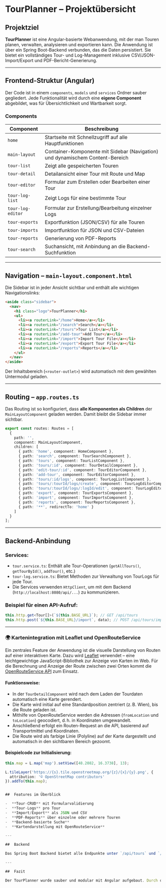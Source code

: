 #  TourPlanner – Projektübersicht

##  Projektziel

**TourPlanner** ist eine Angular-basierte Webanwendung, mit der man Touren planen, verwalten, analysieren und exportieren kann. Die Anwendung ist über ein Spring Boot-Backend verbunden, das die Daten persistiert. Sie bietet ein vollständiges Tour- und Log-Management inklusive CSV/JSON-Import/Export und PDF-Bericht-Generierung.

---

## Frontend-Struktur (Angular)

Der Code ist in einem `components`, `models` und `services` Ordner sauber gegliedert. Jede Funktionalität wird durch eine **eigene Component** abgebildet, was für Übersichtlichkeit und Wartbarkeit sorgt.

### Components

| Component                | Beschreibung                                                                 |
|--------------------------|------------------------------------------------------------------------------|
| `home`                   | Startseite mit Schnellzugriff auf alle Hauptfunktionen                       |
| `main-layout`            | Container-Komponente mit Sidebar (Navigation) und dynamischem Content-Bereich |
| `tour-list`              | Zeigt alle gespeicherten Touren                                              |
| `tour-detail`            | Detailansicht einer Tour mit Route und Map                                   |
| `tour-editor`            | Formular zum Erstellen oder Bearbeiten einer Tour                            |
| `tour-log-list`          | Zeigt Logs für eine bestimmte Tour                                           |
| `tour-log-editor`        | Formular zur Erstellung/Bearbeitung einzelner Logs                           |
| `tour-exports`           | Exportfunktion (JSON/CSV) für alle Touren                                    |
| `tour-imports`           | Importfunktion für JSON und CSV-Dateien                                      |
| `tour-reports`           | Generierung von PDF-Reports                                                  |
| `tour-search`            | Suchansicht, mit Anbindung an die Backend-Suchfunktion                       |

---

## Navigation – `main-layout.component.html`

Die Sidebar ist in jeder Ansicht sichtbar und enthält alle wichtigen Navigationslinks:

```html
<aside class="sidebar">
  <nav>
    <h1 class="logo">TourPlanner</h1>
    <ul>
      <li><a routerLink="/home">Home</a></li>
      <li><a routerLink="/search">Search</a></li>
      <li><a routerLink="/tours">Tour List</a></li>
      <li><a routerLink="/add-tour">Add Tour</a></li>
      <li><a routerLink="/import">Import Tour File</a></li>
      <li><a routerLink="/export">Export Tour File</a></li>
      <li><a routerLink="/reports">Reports</a></li>
    </ul>
  </nav>
</aside>
```

Der Inhaltsbereich (`<router-outlet>`) wird automatisch mit dem gewählten Untermodul geladen.

---

## Routing – `app.routes.ts`

Das Routing ist so konfiguriert, dass **alle Komponenten als Children** der `MainLayoutComponent` geladen werden. Damit bleibt die Sidebar immer sichtbar.

```ts
export const routes: Routes = [
  {
    path: '',
    component: MainLayoutComponent,
    children: [
      { path: 'home', component: HomeComponent },
      { path: 'search', component: TourSearchComponent },
      { path: 'tours', component: TourListComponent },
      { path: 'tours/:id', component: TourDetailComponent },
      { path: 'edit-tour/:id', component: TourEditorComponent },
      { path: 'add-tour', component: TourEditorComponent },
      { path: 'tours/:id/logs', component: TourLogListComponent },
      { path: 'tours/:tourId/logs/create', component: TourLogEditorComponent },
      { path: 'tours/:tourId/logs/:logId/edit', component: TourLogEditorComponent },
      { path: 'export', component: TourExportsComponent },
      { path: 'import', component: TourImportsComponent },
      { path: 'reports', component: TourReportsComponent },
      { path: '**', redirectTo: 'home' }
    ]
  }
];
```

---

## Backend-Anbindung

### Services:

- `tour.service.ts`: Enthält alle Tour-Operationen (`getAllTours()`, `getTourById()`, `addTour()`, etc.)
- `tour-log.service.ts`: Bietet Methoden zur Verwaltung von TourLogs für jede Tour.
- Die Services verwenden `HttpClient`, um mit dem Backend (`http://localhost:8080/api/...`) zu kommunizieren.

### Beispiel für einen API-Aufruf:

```ts
this.http.get<Tour[]>(`${this.BASE_URL}`); // GET /api/tours
this.http.post(`${this.BASE_URL}/import`, data); // POST /api/tours/import
```

---

### 🌍 Kartenintegration mit Leaflet und OpenRouteService

Ein zentrales Feature der Anwendung ist die visuelle Darstellung von Routen auf einer interaktiven Karte. Dazu wird [Leaflet](https://leafletjs.com/) verwendet – eine leichtgewichtige JavaScript-Bibliothek zur Anzeige von Karten im Web. Für die Berechnung und Anzeige der Route zwischen zwei Orten kommt die [OpenRouteService API](https://openrouteservice.org/) zum Einsatz.

#### Funktionsweise:

- In der `TourDetailComponent` wird nach dem Laden der Tourdaten automatisch eine Karte gerendert.
- Die Karte wird initial auf eine Standardposition zentriert (z. B. Wien), bis die Route geladen ist.
- Mithilfe von OpenRouteService werden die Adressen (`fromLocation` und `toLocation`) geocodiert, d. h. in Koordinaten umgewandelt.
- Anschließend erfolgt ein Routen-Request an die API, basierend auf Transportmittel und Koordinaten.
- Die Route wird als farbige Linie (Polyline) auf der Karte dargestellt und automatisch in den sichtbaren Bereich gezoomt.

#### Beispielcode zur Initialisierung:

```ts
this.map = L.map('map').setView([48.2082, 16.3738], 13);

L.tileLayer('https://{s}.tile.openstreetmap.org/{z}/{x}/{y}.png', {
  attribution: '© OpenStreetMap contributors'
}).addTo(this.map);


##  Features im Überblick

-  **Tour-CRUD** mit Formularvalidierung
-  **Tour-Logs** pro Tour
-  **Import/Export** als JSON und CSV
-  **PDF-Reports** über einzelne oder mehrere Touren
-  **Backend-basierte Suche**
-  **Kartendarstellung mit OpenRouteService**

---

##  Backend

Das Spring Boot Backend bietet alle Endpunkte unter `/api/tours` und `/api/reports` an und persistiert die Daten in einer SQL-Datenbank. Die Touren und Logs werden über DTOs und Entities konvertiert und sind vollständig validiert.

---

##  Fazit

Der TourPlanner wurde sauber und modular mit Angular aufgebaut. Durch die Verwendung von Services, Modellen, sauberem Routing und wiederverwendbaren Komponenten wurde eine klare und stabile Codebasis geschaffen. Die Navigation ist benutzerfreundlich, alle Funktionen erreichbar, und die API-Kommunikation ist robust und sicher integriert.
